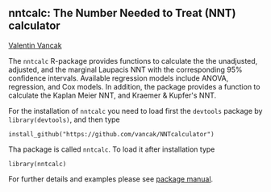 ## nntcalc: The Number Needed to Treat (NNT) calculator 

[Valentin Vancak](https://www.linkedin.com/in/valentin-vancak-0a56227a/?originalSubdomain=il)

The `nntcalc` R-package provides functions to calculate the the unadjusted, adjusted, and the marginal Laupacis NNT with the corresponding 95% confidence intervals.
Available regression models include ANOVA, regression, and Cox models. In addition, the package provides a function to calculate the Kaplan Meier NNT, and Kraemer &amp; Kupfer's NNT.

For the installation of `nntcalc` you need to load first the `devtools` package by `library(devtools)`, and then type

`install_github("https://github.com/vancak/NNTcalculator")`

Tha package is called `nntcalc`. To load it after installation type

`library(nntcalc)`

For further details and examples please see [package manual](https://github.com/vancak/NNTcalculator/blob/main/manual.pdf). 
